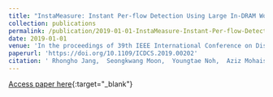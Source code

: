 ```yaml
---
title: "InstaMeasure: Instant Per-flow Detection Using Large In-DRAM Working Set of Active Flows"
collection: publications
permalink: /publication/2019-01-01-InstaMeasure-Instant-Per-flow-Detection-Using-Large-In-DRAM-Working-Set-of-Active-Flows
date: 2019-01-01
venue: 'In the proceedings of 39th IEEE International Conference on Distributed Computing Systems, ICDCS 2019, Dallas, TX, USA, July 7-10, 2019'
paperurl: 'https://doi.org/10.1109/ICDCS.2019.00202'
citation: ' Rhongho Jang,  Seongkwang Moon,  Youngtae Noh,  Aziz Mohaisen,  DaeHun Nyang, &quot;InstaMeasure: Instant Per-flow Detection Using Large In-DRAM Working Set of Active Flows.&quot; In the proceedings of 39th IEEE International Conference on Distributed Computing Systems, ICDCS 2019, Dallas, TX, USA, July 7-10, 2019, 2019.'
---
```

[Access paper here](https://doi.org/10.1109/ICDCS.2019.00202){:target="_blank"}
